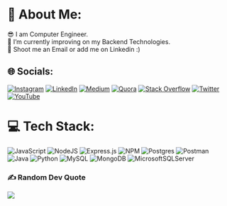 # 💫 About Me:
😎 I am Computer Engineer.<br>🌱 I’m currently improving on my Backend Technologies.<br>💬 Shoot me an Email or add me on Linkedin :)<br>


## 🌐 Socials:
[![Instagram](https://img.shields.io/badge/Instagram-%23E4405F.svg?logo=Instagram&logoColor=white)](https://instagram.com/berkanttgunes/) [![LinkedIn](https://img.shields.io/badge/LinkedIn-%230077B5.svg?logo=linkedin&logoColor=white)](https://linkedin.com/in/berkant-g%C3%BCne%C5%9F/) [![Medium](https://img.shields.io/badge/Medium-12100E?logo=medium&logoColor=white)](https://medium.com/@berkanttgunes) [![Quora](https://img.shields.io/badge/Quora-%23B92B27.svg?logo=Quora&logoColor=white)](https://quora.com/profile/Berkant-G%C3%BCne%C5%9F) [![Stack Overflow](https://img.shields.io/badge/-Stackoverflow-FE7A16?logo=stack-overflow&logoColor=white)](https://stackoverflow.com/users/12031635) [![Twitter](https://img.shields.io/badge/Twitter-%231DA1F2.svg?logo=Twitter&logoColor=white)](https://twitter.com/Berkant_G_) [![YouTube](https://img.shields.io/badge/YouTube-%23FF0000.svg?logo=YouTube&logoColor=white)](https://youtube.com/@berkantgunes5195/) 

# 💻 Tech Stack:
![JavaScript](https://img.shields.io/badge/javascript-%23323330.svg?style=for-the-badge&logo=javascript&logoColor=%23F7DF1E) ![NodeJS](https://img.shields.io/badge/node.js-6DA55F?style=for-the-badge&logo=node.js&logoColor=white) ![Express.js](https://img.shields.io/badge/express.js-%23404d59.svg?style=for-the-badge&logo=express&logoColor=%2361DAFB) ![NPM](https://img.shields.io/badge/NPM-%23000000.svg?style=for-the-badge&logo=npm&logoColor=white)  ![Postgres](https://img.shields.io/badge/postgres-%23316192.svg?style=for-the-badge&logo=postgresql&logoColor=white) ![Postman](https://img.shields.io/badge/Postman-FF6C37?style=for-the-badge&logo=postman&logoColor=white) ![Java](https://img.shields.io/badge/java-%23ED8B00.svg?style=for-the-badge&logo=java&logoColor=white) ![Python](https://img.shields.io/badge/python-3670A0?style=for-the-badge&logo=python&logoColor=ffdd54)  ![MySQL](https://img.shields.io/badge/mysql-%2300f.svg?style=for-the-badge&logo=mysql&logoColor=white) ![MongoDB](https://img.shields.io/badge/MongoDB-%234ea94b.svg?style=for-the-badge&logo=mongodb&logoColor=white) ![MicrosoftSQLServer](https://img.shields.io/badge/Microsoft%20SQL%20Sever-CC2927?style=for-the-badge&logo=microsoft%20sql%20server&logoColor=white) 


### ✍️ Random Dev Quote
![](https://quotes-github-readme.vercel.app/api?type=horizontal&theme=radical)
